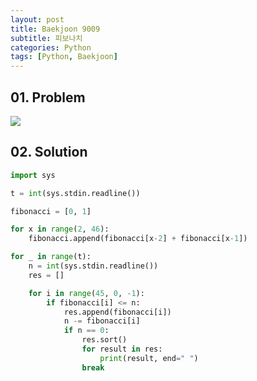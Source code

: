 ```yaml
---
layout: post
title: Baekjoon 9009
subtitle: 피보나치
categories: Python
tags: [Python, Baekjoon]
---
```


## 01. Problem

<img src="https://github.com/WoojinJeonkr/WoojinJeonkr.github.io/blob/main/assets/images/post_image/baekjoon_9009.png?raw=true">

## 02. Solution

```Python
import sys

t = int(sys.stdin.readline())

fibonacci = [0, 1]

for x in range(2, 46):
    fibonacci.append(fibonacci[x-2] + fibonacci[x-1])

for _ in range(t):
    n = int(sys.stdin.readline())
    res = []

    for i in range(45, 0, -1):
        if fibonacci[i] <= n:
            res.append(fibonacci[i])
            n -= fibonacci[i]
            if n == 0:
                res.sort()
                for result in res:
                    print(result, end=" ")
                break
```
